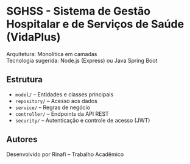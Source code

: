 # SGHSS - Sistema de Gestão Hospitalar e de Serviços de Saúde (VidaPlus)

Arquitetura: Monolítica em camadas  
Tecnologia sugerida: Node.js (Express) ou Java Spring Boot  

## Estrutura
- `model/` – Entidades e classes principais
- `repository/` – Acesso aos dados
- `service/` – Regras de negócio
- `controller/` – Endpoints da API REST
- `security/` – Autenticação e controle de acesso (JWT)

## Autores
Desenvolvido por Rinafi – Trabalho Acadêmico
